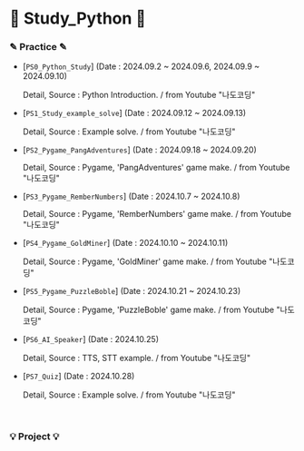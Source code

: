 # 📖 Study_Python 📖

### ✎ Practice ✎
  - [`PS0_Python_Study`]
     (Date : 2024.09.2 ~ 2024.09.6, 2024.09.9 ~ 2024.09.10)

    Detail, Source : Python Introduction. / from Youtube "나도코딩"

  - [`PS1_Study_example_solve`]
     (Date : 2024.09.12 ~ 2024.09.13)

    Detail, Source : Example solve. / from Youtube "나도코딩"

  - [`PS2_Pygame_PangAdventures`]
     (Date : 2024.09.18 ~ 2024.09.20)

    Detail, Source : Pygame, 'PangAdventures' game make. / from Youtube "나도코딩"

  - [`PS3_Pygame_RemberNumbers`]
     (Date : 2024.10.7 ~ 2024.10.8)

    Detail, Source : Pygame, 'RemberNumbers' game make. / from Youtube "나도코딩"

  - [`PS4_Pygame_GoldMiner`]
     (Date : 2024.10.10 ~ 2024.10.11)

    Detail, Source : Pygame, 'GoldMiner' game make. / from Youtube "나도코딩"

  - [`PS5_Pygame_PuzzleBoble`]
     (Date : 2024.10.21 ~ 2024.10.23)

    Detail, Source : Pygame, 'PuzzleBoble' game make. / from Youtube "나도코딩"

  - [`PS6_AI_Speaker`]
     (Date : 2024.10.25)

    Detail, Source : TTS, STT example. / from Youtube "나도코딩"

  - [`PS7_Quiz`]
     (Date : 2024.10.28)

    Detail, Source : Example solve. / from Youtube "나도코딩"


<br>

### 💡 Project 💡

 
    
